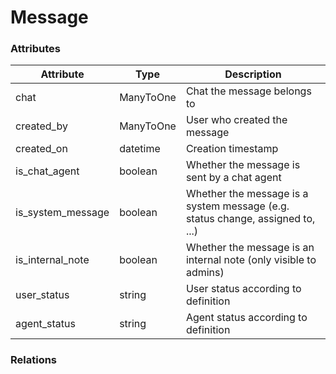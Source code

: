# Message

### Attributes

| Attribute           | Type      | Description                                                                    |
| ------------------- | --------- | ------------------------------------------------------------------------------ |
| chat                | ManyToOne | Chat the message belongs to                                                    |
| created\_by         | ManyToOne | User who created the message                                                   |
| created\_on         | datetime  | Creation timestamp                                                             |
| is\_chat\_agent     | boolean   | Whether the message is sent by a chat agent                                    |
| is\_system\_message | boolean   | Whether the message is a system message (e.g. status change, assigned to, ...) |
| is\_internal\_note  | boolean   | Whether the message is an internal note (only visible to admins)               |
| user\_status        | string    | User status according to definition                                            |
| agent\_status       | string    | Agent status according to definition                                           |

### Relations
